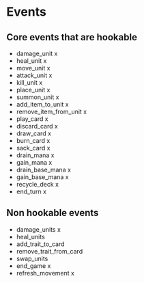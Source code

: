 # Events

## Core events that are hookable
- damage_unit x
- heal_unit x
- move_unit x
- attack_unit x
- kill_unit x
- place_unit x
- summon_unit x
- add_item_to_unit x
- remove_item_from_unit x
- play_card x
- discard_card x
- draw_card x
- burn_card x
- sack_card x
- drain_mana x
- gain_mana x
- drain_base_mana x
- gain_base_mana x
- recycle_deck x
- end_turn x

## Non hookable events
- damage_units x
- heal_units
- add_trait_to_card
- remove_trait_from_card
- swap_units
- end_game x
- refresh_movement x
